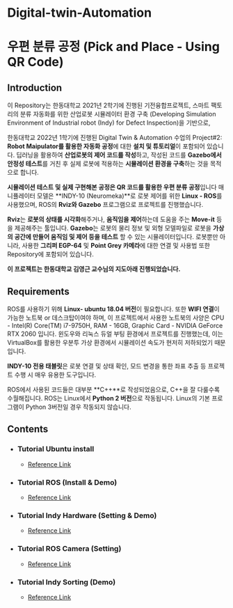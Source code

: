 # Digital-twin-Automation
# 우편 분류 공정 (Pick and Place - Using QR Code)

## Introduction

이 Repository는 한동대학교 2021년 2학기에 진행된 기전융합프로젝트, 스마트 팩토리의 분류 자동화를 위한 산업로봇 시뮬레이터 환경 구축 (Developing Simulation Environment of Industrial robot (Indy) for Defect Inspection)을 기반으로, 

한동대학교 2022년 1학기에 진행된 Digital Twin & Automation 수업의 Project#2: **Robot Maipulator를 활용한 자동화 공정**에 대한 **설치 및 튜토리얼**이 포함되어 있습니다.
딥러닝을 활용하여 **산업로봇의 제어 코드를 작성**하고, 작성된 코드를 **Gazebo에서 안정성 테스트**를 거친 후 실제 로봇에 적용하는 **시뮬레이션 환경을 구축**하는 것을 목적으로 합니다.

**시뮬레이션 테스트 및 실제 구현해본 공정은 QR 코드를 활용한 우편 분류 공정**입니다
매니퓰레이터 모델은 **INDY-10 (Neuromeka)**로 로봇 제어를 위한 **Linux - ROS**를 사용했으며, ROS의 **Rviz와 Gazebo** 프로그램으로 프로젝트를 진행했습니다.

**Rviz**는 **로봇의 상태를 시각화**해주거나, **움직임을 제어**하는데 도움을 주는 **Move-it** 등을 제공해주는 툴입니다.
**Gazebo**는 로봇의 물리 정보 및 외형 모델파일로 로봇을 **가상의 공간에 만들어 움직임 및 제어 등을 테스트** 할 수 있는 시뮬레이터입니다.
로봇뿐만 아니라, 사용한 **그리퍼 EGP-64** 및 **Point Grey 카메라**에 대한 연결 및 사용법 또한 Repository에 포함되어 있습니다.

**이 프로젝트는 한동대학교 김영근 교수님의 지도아래 진행되었습니다.**

## Requirements

ROS를 사용하기 위해 **Linux- ubuntu 18.04 버전**이 필요합니다.
또한 **WIFI 연결**이 가능한 노트북 or 데스크탑이여야 하며, 이 프로젝트에서 사용한 노트북의 사양은 CPU - Intel(R) Core(TM) i7-9750H, RAM - 16GB, Graphic Card - NVIDIA GeForce RTX 2060 입니다.
윈도우와 리눅스 듀얼 부팅 환경에서 프로젝트를 진행했는데, 이는 VirtualBox를 활용한 우분투 가상 환경에서 시뮬레이션 속도가 현저히 저하되었기 때문입니다.

**INDY-10 전용 태블릿**은 로봇 연결 및 상태 확인, 모드 변경을 통한 좌표 추출 등 프로젝트 수행 시 매우 유용한 도구입니다.

ROS에서 사용된 코드들은 대부분 **C++**로 작성되었음으로, C++을 잘 다룰수록 수월해집니다.
ROS는 Linux에서 **Python 2 버전**으로 작동됩니다. Linux의 기본 프로그램이 Python 3버전일 경우 작동되지 않습니다.

## Contents

* ### Tutorial Ubuntu install

  * [Reference Link](https://ykkim.gitbook.io/dlip/installation-guide/ubuntu/ubuntu-18.04-installation)



* ### Tutorial ROS (Install & Demo)

  * [Reference Link](https://github.com/chaochao77/ROS_neuromeka_tutorial/blob/main/md_fIles/Tutorial%20-%20ROS.md)



* ### Tutorial Indy Hardware (Setting & Demo)

  * [Reference Link](https://github.com/chaochao77/ROS_neuromeka_tutorial/blob/main/md_fIles/Tutorial%20-%20Manipulator%20INDY-10.md)



* ### Tutorial ROS Camera (Setting)

  * [Reference Link](https://github.com/chaochao77/ROS_neuromeka_tutorial/blob/main/md_fIles/Tutorial%20-%20Camera.md)



* ### Tutorial Indy Sorting (Demo)

  * [Reference Link](https://github.com/chaochao77/ROS_neuromeka_tutorial/blob/main/md_fIles/Tutorial%20-%20%EC%9E%90%EB%8F%99%20%EB%B6%84%EB%A5%98%20%EA%B3%B5%EC%A0%95%20(Pick%20%26%20Place%20in%20this%20project).md)

      
